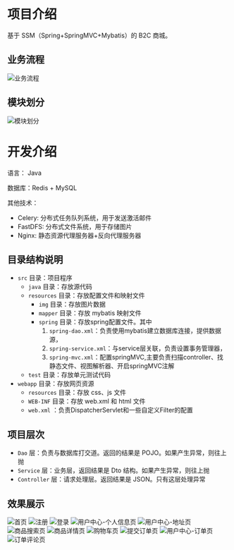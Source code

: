 # 项目介绍

基于 SSM（Spring+SpringMVC+Mybatis）的 B2C 商城。

## 业务流程

![业务流程](./src/main/resources//img/readme/业务流程图.png)

## 模块划分

![模块划分](./src/main/resources//img/readme/模块划分.png)

# 开发介绍

语言： Java

数据库：Redis + MySQL

其他技术：
- Celery: 分布式任务队列系统，用于发送激活邮件
- FastDFS: 分布式文件系统，用于存储图片
- Nginx: 静态资源代理服务器+反向代理服务器

## 目录结构说明

- `src` 目录：项目程序
    -  `java` 目录：存放源代码
    - `resources` 目录：存放配置文件和映射文件
        - `img` 目录：存放图片数据
        - `mapper` 目录：存放 mybatis 映射文件
        - `spring` 目录：存放spring配置文件。其中
            1. `spring-dao.xml`：负责使用mybatis建立数据库连接，提供数据源，
            2. `spring-service.xml`：与service层关联，负责设置事务管理器，
            3. `spring-mvc.xml`：配置springMVC,主要负责扫描controller、找静态文件、视图解析器、开启springMVC注解
    - `test` 目录：存放单元测试代码
- `webapp` 目录：存放网页资源
    - `resources` 目录：存放 css、js 文件
    - `WEB-INF` 目录：存放 web.xml 和 html 文件
    - `web.xml` ：负责DispatcherServlet和一些自定义Filter的配置
    
## 项目层次

- `Dao` 层：负责与数据库打交道。返回的结果是 POJO。如果产生异常，则往上抛
- `Service` 层：业务层，返回结果是 Dto 结构。如果产生异常，则往上抛
-  `Controller` 层：请求处理层。返回结果是 JSON。只有这层处理异常

## 效果展示

![首页](./src/main/resources//img/readme/首页.png)
![注册](./src/main/resources//img/readme/注册.png)
![登录](./src/main/resources//img/readme/登录.png)
![用户中心-个人信息页](./src/main/resources//img/readme/用户中心-个人信息页.png)
![用户中心-地址页](./src/main/resources//img/readme/用户中心-地址页.png)
![商品搜索页](./src/main/resources//img/readme/商品列表.png)
![商品详情页](./src/main/resources//img/readme/商品详情页.png)
![购物车页](./src/main/resources//img/readme/购物车.png)
![提交订单页](./src/main/resources//img/readme/提交订单.png)
![用户中心-订单页](./src/main/resources//img/readme/用户中心-订单页.png)
![订单评论页](./src/main/resources//img/readme/订单评价.png)